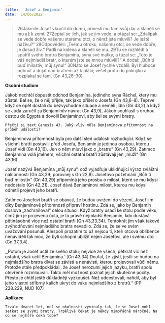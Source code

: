 ```yaml
---
title:  'Josef a Benjamín'
date:  14/06/2022
---
```


> <p></p>
> 26Jakmile Josef vkročil do domu, přinesli mu tam svůj dar a klaněli se mu až k zemi. 27Zeptal se jich, jak se jim vede, a otázal se: „Zdalipak se vede dobře vašemu starému otci, o němž jste mluvili? Je ještě naživu?“ 28Odpověděli: „Tvému otroku, našemu otci, se vede dobře, je dosud živ.“ Padli na kolena a klaněli se mu. 29Tu se rozhlédl a spatřil svého bratra Benjamína, syna své matky, a tázal se: „Toto je váš nejmladší bratr, o kterém jste se mnou mluvili?“ A dodal: „Bůh ti buď milostiv, můj synu!“ 30Nato se Josef rychle vzdálil. Byl hluboce pohnut a dojat nad bratrem až k pláči; vešel proto do pokojíku a rozplakal se tam. (Gn 43,26–30)

**Osobní studium**

Jákob nechtěl dopustit odchod Benjamína, jediného syna Ráchel, který mu zůstal. Bál se, že o něj přijde, tak jako přišel o Josefa (Gn 43,6–8). Teprve když se opět dostali do bezvýchodné situace a neměli jídlo (Gn 43,2) a když se Juda zaručil za Benjamínův návrat (Gn 43,9), Jákob souhlasil s druhou cestou do Egypta a dovolil Benjamínovi, aby šel se svými bratry.

`Přečti si text Genesis 43. Jaký vliv měla Benjamínova přítomnost na průběh událostí?`

Benjamínova přítomnost byla pro další sled událostí rozhodující. Když se všichni bratři postavili před Josefa, Benjamín je jedinou osobou, kterou Josef vidí (Gn 43,16). Jen o něm mluví jako o „bratru“ (Gn 43,29). Zatímco Benjamína volá jménem, všichni ostatní bratři zůstávají jen „muži“ (Gn 43,16).

Josef nazývá Benjamína „můj synu“, což vyjadřuje uklidňující výraz zvláštní náklonnosti (Gn 43,29; porovnej s Gn 22,8). Josefovo požehnání „Bůh ti buď milostiv“ (Gn 43,29) připomíná jeho prosbu o milost, které se mu kdysi nedostalo (Gn 42,21). Josef dává Benjamínovi milost, kterou mu kdysi odmítli projevit jeho bratři.

Zatímco Josefovi bratři se obávají, že budou uvrženi do vězení, Josef jim díky Benjamínově přítomnosti připraví hostinu. Zdá se, jako by Benjamín doslova „zachraňoval“ celou situaci. Když bratry usadí ke stolu podle věku, čímž jim je projevena úcta, je to právě nejmladší Benjamín, kdo dostává pětinásobně více než ostatní bratři (Gn 43,33.34). Tentokrát jim však takové zvýhodňování nejmladšího bratra nevadilo. Zdá se, že se ve svém uvažování posunuli. Alespoň prozatím to už nejsou ti, kteří otcova oblíbence nenáviděli tak moc, že byli schopni ublížit nejen Josefovi, ale i svému otci (Gn 37,3.4).

„‚Potom je Josef uctil ze svého stolu; nejvíce ze všech, pětkrát víc než ostatní, však uctil Benjamína.‘ (Gn 43,34) Doufal, že zjistí, jestli se budou na nejmladšího bratra dívat se závistí a nenávistí, kterou projevovali vůči němu. Protože stále předpokládali, že Josef nerozumí jejich jazyku, bratři spolu otevřeně rozmlouvali. Takto měl možnost poznat jejich skutečné pocity. Přesto je chtěl ještě důkladněji vyzkoušet. Než odcestovali, nařídil, aby byl jeho vlastní stříbrný kalich ukryt do vaku nejmladšího z bratrů.“ (PP 228.229; NUD 107)

**Aplikace**

`Trvalo dvacet let, než se okolnosti vyvinuly tak, že se Josef mohl setkat se svými bratry. Trpělivě čekat je někdy mimořádně náročné. Na co se nejhůře čeká tobě?`